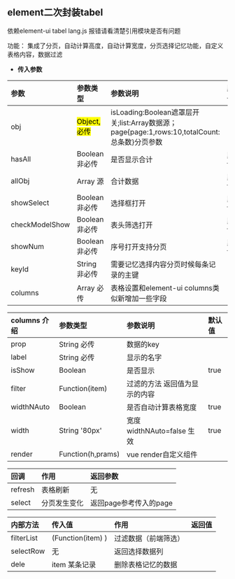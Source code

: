 ## element二次封装tabel ##
依赖element-ui tabel  lang.js 报错请看清楚引用模块是否有问题

功能： 集成了分页，自动计算高度，自动计算宽度，分页选择记忆功能，自定义表格内容，数据过滤
- **传入参数**
>
 | 参数      |     参数类型 |   参数说明   |  默认值    |
| :-------- | :--------| :------ |:------  |
| obj|  <mark>Object,必传</mark>| isLoading:Boolean遮罩层开关;list:Array数据源；page{page:1,rows:10,totalCount:总条数}分页参数|    |
| hasAll   | Boolean 非必传| 是否显示合计|  默认false     |
| allObj   | Array 源| 合计数据|  默认false     |
| showSelect   | Boolean 非必传| 选择框打开|  默认false     |
| checkModelShow   | Boolean 非必传| 表头筛选打开|  默认false     |
| showNum   | Boolean 非必传| 序号打开支持分页|  默认false     |
| keyId   | String 非必传| 需要记忆选择内容分页时候每条记录的主键|       |
| columns   | Array 必传| 表格设置和element-ui columns类似新增加一些字段|       |

| columns  介绍    |     参数类型 |   参数说明   |  默认值    |
| :-------- | :--------| :------ |:------  |
| prop   | String 必传| 数据的key|       |
| label   | String 必传| 显示的名字|       |
| isShow   | Boolean | 是否显示|   true     |
| filter   | Function(item) | 过滤的方法 返回值为显示的内容|       |
| widthNAuto   | Boolean | 是否自动计算表格宽度 |   true     |
| width   | String '80px' | 宽度 widthNAuto=false 生效 |   true     |
| render   | Function(h,prams) | vue render自定义组件 |        |

| 回调    |     作用 |   返回参数   |
| :-------- | :--------| :------ |
| refresh   | 表格刷新|  无     |
| select   | 分页发生变化 |  返回page参考传入的page |       |

| 内部方法   |     传入值 |   作用   |    返回值   |
| :-------- | :--------| :------ |:------  |
| filterList   | (Function(item) ) |  过滤数据（前端筛选）     |
| selectRow   | 无 |  返回选择数据列  |      |
| dele   | item 某条记录  |  删除表格记忆的数据     |        |





